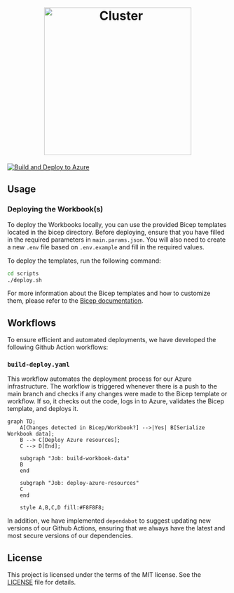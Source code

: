 <h1 align="center">
    <picture>
        <source media="(prefers-color-scheme: dark)" srcset="https://user-images.githubusercontent.com/3996360/231610699-a18b16c0-99d5-465c-a58c-90b97409f3fb.svg">
        <source media="(prefers-color-scheme: light)" srcset="https://user-images.githubusercontent.com/3996360/231610697-3f40ae17-918c-46d4-9be5-6f7d1b61b7e1.svg">
        <img src="https://user-images.githubusercontent.com/3996360/231610699-a18b16c0-99d5-465c-a58c-90b97409f3fb.svg" alt="Cluster" width="336">
    </picture>
</h1>

[![Build and Deploy to Azure](https://github.com/bartvdbraak/azure-audit-workbooks/actions/workflows/build-deploy.yaml/badge.svg)](https://github.com/bartvdbraak/azure-audit-workbooks/actions/workflows/build-deploy.yaml)

## Usage

### Deploying the Workbook(s)

To deploy the Workbooks locally, you can use the provided Bicep templates located in the bicep directory. Before deploying, ensure that you have filled in the required parameters in `main.params.json`. You will also need to create a new `.env` file based on `.env.example` and fill in the required values.

To deploy the templates, run the following command:

```bash
cd scripts
./deploy.sh
```

For more information about the Bicep templates and how to customize them, please refer to the [Bicep documentation](https://docs.microsoft.com/en-us/azure/azure-resource-manager/bicep/).

## Workflows

To ensure efficient and automated deployments, we have developed the following Github Action workflows:

### `build-deploy.yaml`

This workflow automates the deployment process for our Azure infrastructure. The workflow is triggered whenever there is a push to the main branch and checks if any changes were made to the Bicep template or workflow. If so, it checks out the code, logs in to Azure, validates the Bicep template, and deploys it.

```mermaid
graph TD;
    A[Changes detected in Bicep/Workbook?] -->|Yes| B[Serialize Workbook data];
    B --> C[Deploy Azure resources];
    C --> D[End];

    subgraph "Job: build-workbook-data"
    B
    end

    subgraph "Job: deploy-azure-resources"
    C
    end

    style A,B,C,D fill:#F8F8F8;
```

In addition, we have implemented `dependabot` to suggest updating new versions of our Github Actions, ensuring that we always have the latest and most secure versions of our dependencies.

## License

This project is licensed under the terms of the MIT license. See the [LICENSE](./LICENSE) file for details.
